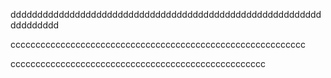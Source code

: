 ddddddddddddddddddddddddddddddddddddddddddddddddddddddddddddddddddd


ccccccccccccccccccccccccccccccccccccccccccccccccccccccccccc


ccccccccccccccccccccccccccccccccccccccccccccccccccc
